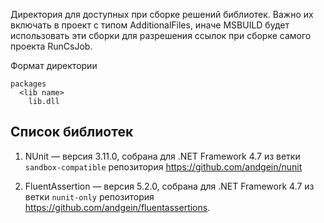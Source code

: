 Директория для доступных при сборке решений библиотек.
Важно их включать в проект с типом AdditionalFiles, 
иначе MSBUILD будет использовать эти сборки для разрешения ссылок при сборке самого проекта RunCsJob.

Формат директории

```
packages
  <lib name>
	lib.dll
```

## Список библиотек

1. NUnit — версия 3.11.0, собрана для .NET Framework 4.7 из ветки `sandbox-compatible` репозитория https://github.com/andgein/nunit

2. FluentAssertion — версия 5.2.0, собрана для .NET Framework 4.7 из ветки `nunit-only` репозитория https://github.com/andgein/fluentassertions.